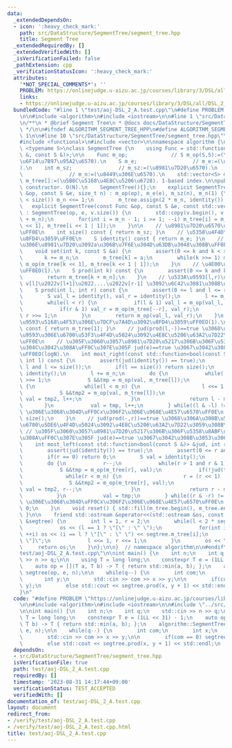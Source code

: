 ```yaml
---
data:
  _extendedDependsOn:
  - icon: ':heavy_check_mark:'
    path: src/DataStructure/SegmentTree/segment_tree.hpp
    title: Segment Tree
  _extendedRequiredBy: []
  _extendedVerifiedWith: []
  _isVerificationFailed: false
  _pathExtension: cpp
  _verificationStatusIcon: ':heavy_check_mark:'
  attributes:
    '*NOT_SPECIAL_COMMENTS*': ''
    PROBLEM: https://onlinejudge.u-aizu.ac.jp/courses/library/3/DSL/all/DSL_2_A
    links:
    - https://onlinejudge.u-aizu.ac.jp/courses/library/3/DSL/all/DSL_2_A
  bundledCode: "#line 1 \"test/aoj-DSL_2_A.test.cpp\"\n#define PROBLEM \"https://onlinejudge.u-aizu.ac.jp/courses/library/3/DSL/all/DSL_2_A\"\
    \n\n#include <algorithm>\n#include <iostream>\n\n#line 1 \"src/DataStructure/SegmentTree/segment_tree.hpp\"\
    \n/**\n * @brief Segment Tree\n * @docs docs/DataStructure/SegmentTree/segment_tree.md\n\
    \ */\n\n#ifndef ALGORITHM_SEGMENT_TREE_HPP\n#define ALGORITHM_SEGMENT_TREE_HPP\
    \ 1\n\n#line 10 \"src/DataStructure/SegmentTree/segment_tree.hpp\"\n#include <cassert>\n\
    #include <functional>\n#include <vector>\n\nnamespace algorithm {\n\ntemplate\
    \ <typename S>\nclass SegmentTree {\n    using Func = std::function<S(const S\
    \ &, const S &)>;\n\n    Func m_op;              // S m_op(S,S):=(\u4E8C\u9805\
    \u6F14\u7B97\u95A2\u6570).\n    S m_e;                  // m_e:=(\u5358\u4F4D\u5143\
    ).\n    int m_sz;               // m_sz:=(\u8981\u7D20\u6570).\n    int m_n; \
    \               // m_n:=(\u8449\u306E\u6570).\n    std::vector<S> m_tree;  //\
    \ m_tree[]:=(\u5B8C\u5168\u4E8C\u5206\u6728). 1-based index.\n\npublic:\n    //\
    \ constructor. O(N).\n    SegmentTree(){};\n    explicit SegmentTree(const Func\
    \ &op, const S &e, size_t n) : m_op(op), m_e(e), m_sz(n), m_n(1) {\n        while(m_n\
    \ < size()) m_n <<= 1;\n        m_tree.assign(2 * m_n, identity());\n    }\n \
    \   explicit SegmentTree(const Func &op, const S &e, const std::vector<S> &v)\
    \ : SegmentTree(op, e, v.size()) {\n        std::copy(v.begin(), v.end(), m_tree.begin()\
    \ + m_n);\n        for(int i = m_n - 1; i >= 1; --i) m_tree[i] = m_op(m_tree[i\
    \ << 1], m_tree[i << 1 | 1]);\n    }\n\n    // \u8981\u7D20\u6570\u3092\u8FD4\u3059\
    \uFF0E\n    int size() const { return m_sz; }\n    // \u5358\u4F4D\u5143\u3092\
    \u8FD4\u3059\uFF0E\n    S identity() const { return m_e; }\n    // k\u756A\u76EE\
    \u306E\u8981\u7D20\u3092a\u306B\u7F6E\u304D\u63DB\u3048\u308B\uFF0EO(logN).\n\
    \    void set(int k, const S &a) {\n        assert(0 <= k and k < size());\n \
    \       k += m_n;\n        m_tree[k] = a;\n        while(k >>= 1) m_tree[k] =\
    \ m_op(m_tree[k << 1], m_tree[k << 1 | 1]);\n    }\n    // \u4E00\u70B9\u53D6\u5F97\
    \uFF0EO(1).\n    S prod(int k) const {\n        assert(0 <= k and k < size());\n\
    \        return m_tree[k + m_n];\n    }\n    // \u533A\u9593[l,r)\u306E\u7DCF\u7A4D\
    \ v[l]\u2022v[l+1]\u2022....\u2022v[r-1] \u3092\u6C42\u3081\u308B\uFF0EO(logN).\n\
    \    S prod(int l, int r) const {\n        assert(0 <= l and l <= r and r <= size());\n\
    \        S val_l = identity(), val_r = identity();\n        l += m_n, r += m_n;\n\
    \        while(l < r) {\n            if(l & 1) val_l = m_op(val_l, m_tree[l++]);\n\
    \            if(r & 1) val_r = m_op(m_tree[--r], val_r);\n            l >>= 1,\
    \ r >>= 1;\n        }\n        return m_op(val_l, val_r);\n    }\n    // \u533A\
    \u9593\u5168\u4F53\u306E\u7DCF\u7A4D\u3092\u8FD4\u3059\uFF0EO(1).\n    S prod_all()\
    \ const { return m_tree[1]; }\n    // jud(prod(l,-))==true \u3068\u306A\u308B\u533A\
    \u9593\u306E\u6700\u53F3\u4F4D\u5024\u3092\u4E8C\u5206\u63A2\u7D22\u3059\u308B\
    \uFF0E\n    // \u305F\u3060\u3057\u8981\u7D20\u5217\u306B\u306F\u5358\u8ABF\u6027\
    \u304C\u3042\u308A\uFF0C\u307E\u305F jud(e)==true \u3067\u3042\u308B\u3053\u3068\
    \uFF0EO(logN).\n    int most_right(const std::function<bool(const S &)> &jud,\
    \ int l) const {\n        assert(jud(identity()) == true);\n        assert(0 <=\
    \ l and l <= size());\n        if(l == size()) return size();\n        S val =\
    \ identity();\n        l += m_n;\n        do {\n            while(!(l & 1)) l\
    \ >>= 1;\n            S &&tmp = m_op(val, m_tree[l]);\n            if(!jud(tmp))\
    \ {\n                while(l < m_n) {\n                    l <<= 1;\n        \
    \            S &&tmp2 = m_op(val, m_tree[l]);\n                    if(jud(tmp2))\
    \ val = tmp2, l++;\n                }\n                return l - m_n;\n     \
    \       }\n            val = tmp, l++;\n        } while((l & -l) != l);  // (x&-x)==x\
    \ \u306E\u3068\u304D\uFF0Cx\u306F2\u306E\u968E\u4E57\u6570\uFF0E\n        return\
    \ size();\n    }\n    // jud(prod(-,r))==true \u3068\u306A\u308B\u533A\u9593\u306E\
    \u6700\u5DE6\u4F4D\u5024\u3092\u4E8C\u5206\u63A2\u7D22\u3059\u308B\uFF0E\n   \
    \ // \u305F\u3060\u3057\u8981\u7D20\u5217\u306B\u306F\u5358\u8ABF\u6027\u304C\u3042\
    \u308A\uFF0C\u307E\u305F jud(e)==true \u3067\u3042\u308B\u3053\u3068\uFF0EO(logN).\n\
    \    int most_left(const std::function<bool(const S &)> &jud, int r) const {\n\
    \        assert(jud(identity()) == true);\n        assert(0 <= r and r <= size());\n\
    \        if(r == 0) return 0;\n        S val = identity();\n        r += m_n;\n\
    \        do {\n            r--;\n            while(r > 1 and r & 1) r >>= 1;\n\
    \            S &&tmp = m_op(m_tree[r], val);\n            if(!jud(tmp)) {\n  \
    \              while(r < m_n) {\n                    r = (r << 1) | 1;\n     \
    \               S &&tmp2 = m_op(m_tree[r], val);\n                    if(jud(tmp2))\
    \ val = tmp2, r--;\n                }\n                return r - m_n + 1;\n \
    \           }\n            val = tmp;\n        } while((r & -r) != r);  // (x&-x)==x\
    \ \u306E\u3068\u304D\uFF0Cx\u306F2\u306E\u968E\u4E57\u6570\uFF0E\n        return\
    \ 0;\n    }\n    void reset() { std::fill(m_tree.begin(), m_tree.end(), identity());\
    \ }\n\n    friend std::ostream &operator<<(std::ostream &os, const SegmentTree\
    \ &segtree) {\n        int l = 1, r = 2;\n        while(l < 2 * segtree.m_n) {\n\
    \            os << (l == 1 ? \"[\" : \" \");\n            for(int i = l; i < r;\
    \ ++i) os << (i == l ? \"[\" : \" \") << segtree.m_tree[i];\n            os <<\
    \ \"]\";\n            l <<= 1, r <<= 1;\n        }\n        os << \"]\";\n   \
    \     return os;\n    }\n};\n\n}  // namespace algorithm\n\n#endif\n#line 7 \"\
    test/aoj-DSL_2_A.test.cpp\"\n\nint main() {\n    int n;\n    int q;\n    std::cin\
    \ >> n >> q;\n\n    using T = long long;\n    constexpr T e = (1LL << 31) - 1;\n\
    \    auto op = [](T a, T b) -> T { return std::min(a, b); };\n    algorithm::SegmentTree<T>\
    \ segtree(op, e, n);\n\n    while(q--) {\n        int com;\n        int x;\n \
    \       int y;\n        std::cin >> com >> x >> y;\n\n        if(com == 0) segtree.set(x,\
    \ y);\n        else std::cout << segtree.prod(x, y + 1) << std::endl;\n    }\n\
    }\n"
  code: "#define PROBLEM \"https://onlinejudge.u-aizu.ac.jp/courses/library/3/DSL/all/DSL_2_A\"\
    \n\n#include <algorithm>\n#include <iostream>\n\n#include \"../src/DataStructure/SegmentTree/segment_tree.hpp\"\
    \n\nint main() {\n    int n;\n    int q;\n    std::cin >> n >> q;\n\n    using\
    \ T = long long;\n    constexpr T e = (1LL << 31) - 1;\n    auto op = [](T a,\
    \ T b) -> T { return std::min(a, b); };\n    algorithm::SegmentTree<T> segtree(op,\
    \ e, n);\n\n    while(q--) {\n        int com;\n        int x;\n        int y;\n\
    \        std::cin >> com >> x >> y;\n\n        if(com == 0) segtree.set(x, y);\n\
    \        else std::cout << segtree.prod(x, y + 1) << std::endl;\n    }\n}\n"
  dependsOn:
  - src/DataStructure/SegmentTree/segment_tree.hpp
  isVerificationFile: true
  path: test/aoj-DSL_2_A.test.cpp
  requiredBy: []
  timestamp: '2023-08-31 14:17:44+09:00'
  verificationStatus: TEST_ACCEPTED
  verifiedWith: []
documentation_of: test/aoj-DSL_2_A.test.cpp
layout: document
redirect_from:
- /verify/test/aoj-DSL_2_A.test.cpp
- /verify/test/aoj-DSL_2_A.test.cpp.html
title: test/aoj-DSL_2_A.test.cpp
---
```

